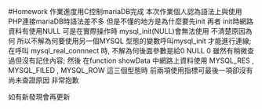#Homework 
作業進度用C控制mariaDB完成
本次作業個人認為語法上與使用PHP連接mariaDB時語法差不多
但是不懂的地方是為什麼要先init 再者 init時網路資料有使用NULL 可是在實際操作時 mysql_init(NULL)會無法使用 不清楚原因為何
所以不解為何要使用另一個MYSQL 型態的變數呼叫mysql_init 才能進行連線;
在呼叫 mysql_real_connnect 時, 不解為何後面參數是給0 NULL 0 雖然有稍微查過但沒有記住內容;
然後 在function showData 中網路上資料使用 MYSQL_RES , MYSQL_FILED , MYSQL_ROW 這三個型態時 前兩項使用指標可最後一項卻沒有 尚未查證原因 非常抱歉

如有新發現會再更新 
